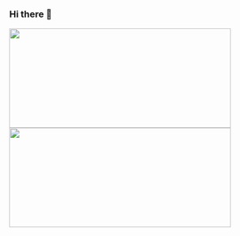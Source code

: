 ### Hi there 👋
<div>
<img height="180em" width="400em" src="https://github-readme-stats.vercel.app/api/top-langs/?username=slamkajs&show_icons=true&hide_border=false&theme=dark&count_private=true&layout=compact&langs_count=4" />
<img height="180em" width="400em" src="https://github-readme-stats.vercel.app/api?username=slamkajs&hide=contribs&include_all_commits=true&count_private=true&show_icons=true&hide_border=false" />
</div>
